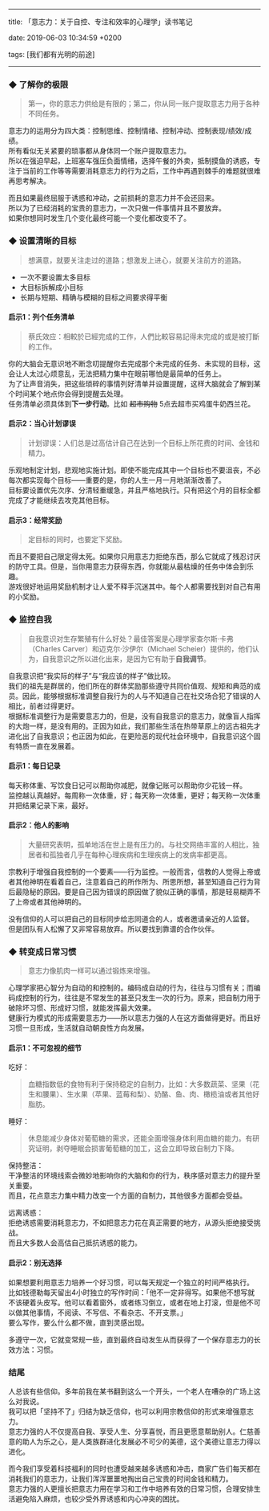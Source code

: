 
---

title: 「意志力：关于自控、专注和效率的心理学」读书笔记

date: 2019-06-03 10:34:59 +0200

tags: [我们都有光明的前途]

---

### ◆ 了解你的极限

> 第一，你的意志力供给是有限的；第二，你从同一账户提取意志力用于各种不同任务。


意志力的运用分为四大类：控制思维、控制情绪、控制冲动、控制表现/绩效/成绩。<br />所有看似无关紧要的琐事都从身体同一个账户提取意志力。<br />所以在强迫早起，上班塞车强压负面情绪，选择午餐的外卖，抵制摸鱼的诱惑，专注于当前的工作等等需要消耗意志力的行为之后，工作中再遇到棘手的难题就很难再思考解决。

而且如果最终屈服于诱惑和冲动，之前损耗的意志力并不会还回来。<br />所以为了已经消耗的宝贵的意志力，一次只做一件事情并且不要放弃。<br />如果你想同时发生几个变化最终可能一个变化都改变不了。

### ◆ 设置清晰的目标

> 想满意，就要关注走过的道路；想激发上进心，就要关注前方的道路。


- 一次不要设置太多目标
- 大目标拆解成小目标
- 长期与短期、精确与模糊的目标之间要求得平衡

#### 启示1：列个任务清单

> 蔡氏效应：相較於已經完成的工作，人們比較容易記得未完成的或是被打斷的工作。


你的大脑会无意识地不断念叨提醒你去完成那个未完成的任务、未实现的目标，这会让人太过心烦意乱，无法把精力集中在眼前哪怕是最简单的任务上。<br />为了让声音消失，把这些琐碎的事情列好清单并设置提醒，这样大脑就会了解到某个时间某个地点你会得到提醒去处理。<br />任务清单必须具体到**下一步行动**。比如 ~~超市购物~~ 5点去超市买鸡蛋牛奶西兰花。

#### 启示2：当心计划谬误

> 计划谬误：人们总是过高估计自己在达到一个目标上所花费的时间、金钱和精力。


乐观地制定计划，悲观地实施计划。即使不能完成其中一个目标也不要沮丧，不必每次都实现每个目标——重要的是，你的人生一月一月地渐渐改善了。<br />目标要设置优先次序、分清轻重缓急，并且严格地执行。只有把这个月的目标全都完成了才能继续去攻克其他目标。

#### 启示3：经常奖励

> 定目标的同时，也要定下奖励。


而且不要把自己限定得太死。如果你只用意志力拒绝东西，那么它就成了残忍讨厌的防守工具。但是，当你用意志力获得东西，你就能从最枯燥的任务中体会到乐趣。<br />游戏很好地运用奖励机制才让人爱不释手沉迷其中。每个人都需要找到对自己有用的小奖励。

### ◆ 监控自我

> 自我意识对生存繁殖有什么好处？最佳答案是心理学家查尔斯·卡弗（Charles Carver）和迈克尔·沙伊尔（Michael Scheier）提供的，他们认为，自我意识之所以进化出来，是因为它有助于**自我调节**。


自我意识把“我实际的样子”与“我应该的样子”做比较。<br />我们的祖先是群居的，他们所在的群体奖励那些遵守共同价值观、规矩和典范的成员。因此，能够根据标准调整自我行为的人与不知道自己在社交场合犯了错误的人相比，前者过得更好。<br />根据标准调整行为是需要意志力的，但是，没有自我意识的意志力，就像盲人指挥的大炮一样，是没有用的。正因为如此，我们那些生活在热带草原上的远古祖先才进化出了自我意识；也正因为如此，在更险恶的现代社会环境中，自我意识这个固有特质一直在发展着。

#### 启示1：每日记录

每天称体重、写饮食日记可以帮助你减肥，就像记账可以帮助你少花钱一样。<br />监控越认真越好。每周称一次体重，好；每天称一次体重，更好；每天称一次体重并把结果记录下来，最好。

#### 启示2：他人的影响

> 大量研究表明，孤单地活在世上是有压力的。与社交网络丰富的人相比，独居者和孤独者几乎在每种心理疾病和生理疾病上的发病率都更高。


宗教利于增强自我控制的一个要素——行为监控。一般而言，信教的人觉得上帝或者其他神明在看着自己，注意着自己的所作所为、所思所想，甚至知道自己行为背后最隐秘的原因。要是自己因为错误的原因做了貌似正确的事情，那是轻易糊弄不了上帝或者其他神明的。

没有信仰的人可以把自己的目标同步给志同道合的人，或者邀请亲近的人监督。<br />但是团队有人松懈了又非常容易放弃。所以要找到靠谱的合作伙伴。

### ◆ 转变成日常习惯

> 意志力像肌肉一样可以通过锻炼来增强。


心理学家把心智分为自动的和控制的。编码成自动的行为，往往与习惯有关；而编码成控制的行为，往往是不常发生的甚至只发生一次的行为。原来，把自制力用于破除坏习惯、形成好习惯，就能发挥最大效果。<br />健康行为模式的形成需要意志力——所以意志力强的人在这方面做得更好。而且好习惯一旦形成，生活就自动朝良性方向发展。

#### 启示1：不可忽视的细节

吃好：
> 血糖指数低的食物有利于保持稳定的自制力，比如：大多数蔬菜、坚果（花生和腰果）、生水果（苹果、蓝莓和梨）、奶酪、鱼、肉、橄榄油或者其他好脂肪。


睡好：
> 休息能减少身体对葡萄糖的需求，还能全面增强身体利用血糖的能力。有研究证明，剥夺睡眠会损害葡萄糖的加工，这会立即导致自制力下降。


保持整洁：<br />干净整洁的环境线索会微妙地影响你的大脑和你的行为，秩序感对意志力的提升至关重要。<br />而且，花点意志力集中精力改变一个方面的自制力，其他很多方面都会受益。

远离诱惑：<br />拒绝诱惑需要消耗意志力，不如把意志力花在真正需要的地方，从源头拒绝接受挑战。<br />而且大多数人会高估自己抵抗诱惑的能力。

#### 启示2：别无选择

如果想要利用意志力培养一个好习惯，可以每天规定一个独立的时间严格执行。<br />比如钱德勒每天留出4小时独立的写作时间：「他不一定非得写。如果他不想写就不该硬着头皮写。他可以看着窗外，或者练习倒立，或者在地上打滚，但是他不可以做其他事情，不阅读、不写信、不看杂志、不开支票。」<br />要么写作，要么什么都不做，直到灵感出现。

多遵守一次，它就变常规一些，直到最终自动发生从而获得了一个保存意志力的长效方法：习惯。

### 结尾

人总该有些信仰。多年前我在某书翻到这么一个开头，一个老人在嘈杂的广场上这么对我说。<br />我可以把「坚持不了」归结为缺乏信仰，也可以利用宗教信仰的形式来增强意志力。<br />意志力强的人不仅提高自我、享受人生、分享喜悦，而且更愿意帮助别人。仁慈善意的助人为乐之心，是人类族群进化发展必不可少的美德，这个美德让意志力得以进化。

而今我们享受着科技福利的同时也遭受越来越多诱惑和冲击，商家广告们每天都在消耗我们的意志力，让我们浑浑噩噩地掏出自己宝贵的时间金钱和精力。<br />意志力强的人更擅长把意志力用在学习和工作中培养有效的日常习惯，合理安排生活避免陷入麻烦，也较少受外界诱惑和内心冲突的困扰。


